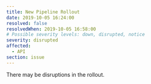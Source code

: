 ```yaml
---
title: New Pipeline Rollout
date: 2019-10-05 16:24:00 
resolved: false
resolvedWhen: 2019-10-05 16:58:00 
# Possible severity levels: down, disrupted, notice
severity: disrupted
affected:
  - API
section: issue
---
```


There may be disruptions in the rollout.
 